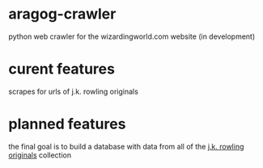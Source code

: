 # aragog-crawler
python web crawler for the wizardingworld.com website (in development)

# curent features
scrapes for urls of j.k. rowling originals

# planned features
the final goal is to build a database with data from all of the [j.k. rowling originals](https://www.wizardingworld.com/writing-by-jk-rowling) collection 

